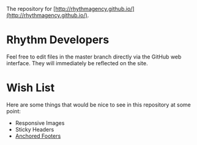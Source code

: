 The repository for [http://rhythmagency.github.io/](http://rhythmagency.github.io/).

Rhythm Developers
=================
Feel free to edit files in the master branch directly via the GitHub web interface. They will immediately be reflected on the site.

Wish List
=========
Here are some things that would be nice to see in this repository at some point:
* Responsive Images
* Sticky Headers
* <a href="http://ryanfait.com/sticky-footer/">Anchored Footers</a>

